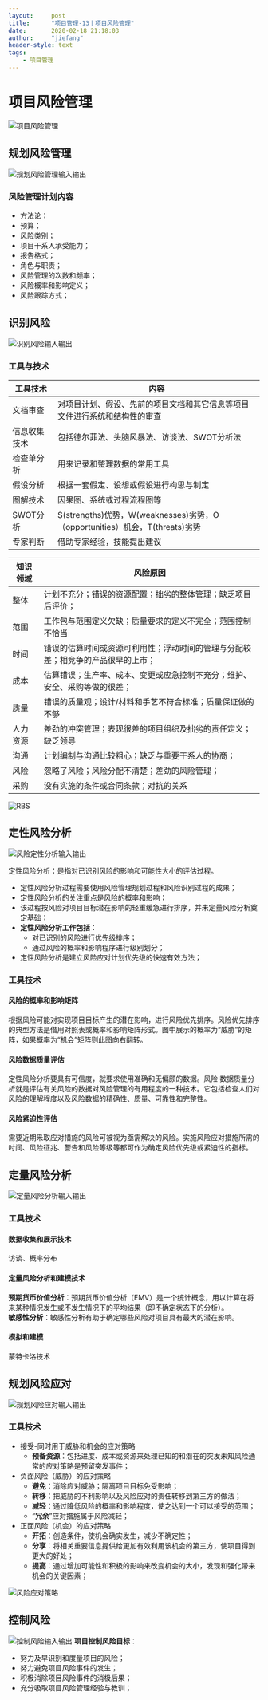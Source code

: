 ```yaml
---
layout:     post
title:      "项目管理-13丨项目风险管理"
date:       2020-02-18 21:18:03
author:     "jiefang"
header-style: text
tags:
    - 项目管理
---
```

# 项目风险管理

![项目风险管理](https://s2.ax1x.com/2020/02/18/3ky4l6.png)

## 规划风险管理
![规划风险管理输入输出](https://s2.ax1x.com/2020/02/18/3k6khn.png)

### 风险管理计划内容
- 方法论；
- 预算；
- 风险类别；
- 项目干系人承受能力；
- 报告格式；
- 角色与职责；
- 风险管理的次数和频率；
- 风险概率和影响定义；
- 风险跟踪方式；

## 识别风险
![识别风险输入输出](https://s2.ax1x.com/2020/02/18/3kcS81.png)

### 工具与技术


工具技术 | 内容
---|---
文档审查 | 对项目计划、假设、先前的项目文档和其它信息等项目文件进行系统和结构性的审查
信息收集技术|包括德尔菲法、头脑风暴法、访谈法、SWOT分析法
检查单分析|用来记录和整理数据的常用工具
假设分析|根据一套假定、设想或假设进行构思与制定
图解技术|因果图、系统或过程流程图等
SWOT分析|S(strengths)优势，W(weaknesses)劣势，O（opportunities）机会，T(threats)劣势
专家判断|借助专家经验，技能提出建议


知识领域 | 风险原因
---|---
整体|计划不充分；错误的资源配置；拙劣的整体管理；缺乏项目后评价；
范围|工作包与范围定义欠缺；质量要求的定义不完全；范围控制不恰当
时间|错误的估算时间或资源可利用性；浮动时间的管理与分配较差；相竞争的产品很早的上市；
成本|估算错误；生产率、成本、变更或应急控制不充分；维护、安全、采购等做的很差；
质量|错误的质量观；设计/材料和手艺不符合标准；质量保证做的不够
人力资源|差劲的冲突管理；表现很差的项目组织及拙劣的责任定义；缺乏领导
沟通|计划编制与沟通比较粗心；缺乏与重要干系人的协商；
风险|忽略了风险；风险分配不清楚；差劲的风险管理；
采购|没有实施的条件或合同条款；对抗的关系

![RBS](https://s2.ax1x.com/2020/02/18/3kg560.md.png)

## 定性风险分析
![风险定性分析输入输出](https://s2.ax1x.com/2020/02/18/3kgzX6.png)

定性风险分析：是指对已识别风险的影响和可能性大小的评估过程。
- 定性风险分析过程需要使用风险管理规划过程和风险识别过程的成果；
- 定性风险分析的关注重点是风险的概率和影响；
- 该过程按风险对项目目标潜在影响的轻重缓急进行排序，并未定量风险分析奠定基础；
- **定性风险分析工作包括**：
    - 对已识别的风险进行优先级排序；
    - 通过风险的概率和影响程序进行级别划分；
- 定性风险分析是建立风险应对计划优先级的快速有效方法；

### 工具技术
#### 风险的概率和影响矩阵
根据风险可能对实现项目目标产生的潜在影响，进行风险优先排序。风险优先排序的典型方法是借用对照表或概率和影响矩阵形式。图中展示的概率为“威胁”的矩阵，如果概率为“机会”矩阵则此图向右翻转。

#### 风险数据质量评估
定性风险分析要具有可信度，就要求使用准确和无偏颇的数据。风险
数据质量分析就是评估有关风险的数据对风险管理的有用程度的一种技术。它包括检查人们对风险的理解程度以及风险数据的精确性、质量、可靠性和完整性。

#### 风险紧迫性评估
需要近期釆取应对措施的风险可被视为亟需解决的风险。实施风险应对措施所需的吋间、风险征兆、警告和风险等级等都可作为确定风险优先级或紧迫性的指标。

## 定量风险分析
![定量风险分析输入输出](https://s2.ax1x.com/2020/02/18/3kXPMT.png)
### 工具技术
#### 数据收集和展示技术
访谈、概率分布
#### 定量风险分析和建模技术
**预期货币价值分析**：预期货币价值分析（EMV）是一个统计概念，用以计算在将来某种情况发生或不发生情况下的平均结果（即不确定状态下的分析）。<br>
**敏感性分析**：敏感性分析有助于确定哪些风险对项目具有最大的潜在影响。
#### 模拟和建模
蒙特卡洛技术
## 规划风险应对
![规划风险应对输入输出](https://s2.ax1x.com/2020/02/18/3kzl9A.png)
### 工具技术
- 接受-同时用于威胁和机会的应对策略
    - **预备资源**：包括进度、成本或资源来处理已知的和潜在的突发未知风险通常的应对策略是预留突发事件；
- 负面风险（威胁）的应对策略
    - **避免**：消除应对威胁；隔离项目目标免受影响；
    - **转移**：把威胁的不利影响以及风险应对的责任转移到第三方的做法；
    - **减轻**：通过降低风险的概率和影响程度，使之达到一个可以接受的范围；
    - “**冗余**”应对措施属于风险减轻；
- 正面风险（机会）的应对策略
    - **开拓**：创造条件，使机会确实发生，减少不确定性；
    - **分享**：将相关重要信息提供给更加有效利用该机会的第三方，使项目得到更大的好处；
    - **提高**：通过增加可能性和积极的影响来改变机会的大小，发现和强化带来机会的关键因素；

![风险应对策略](https://s2.ax1x.com/2020/02/18/3kXnRx.png)

## 控制风险
![控制风险输入输出](https://s2.ax1x.com/2020/02/18/3kX0OS.png)
**项目控制风险目标**：
- 努力及早识别和度量项目的风险；
- 努力避免项目风险事件的发生；
- 积极消除项目风险事件的消极后果；
- 充分吸取项目风险管理经验与教训；


